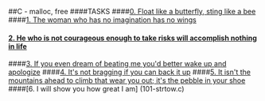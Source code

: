 ##C - malloc, free
####TASKS
####[0. Float like a butterfly, sting like a bee](0-create_array.c)
####[1. The woman who has no imagination has no wings](1-strdup.c)
#### [2. He who is not courageous enough to take risks will accomplish nothing in life](2-str_concat.c)
####[3. If you even dream of beating me you'd better wake up and apologize](3-alloc_grid.c)
####[4. It's not bragging if you can back it up](4-free_grid.c)
####[5. It isn't the mountains ahead to climb that wear you out; it's the pebble in your shoe](100-argstostr.c)
####[6. I will show you how great I am] (101-strtow.c)
